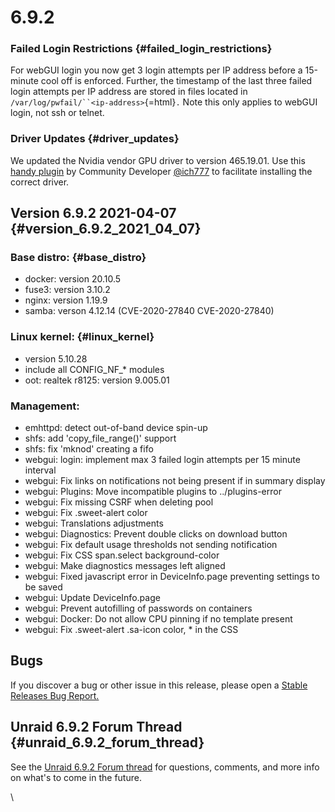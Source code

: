 # 6.9.2

### **Failed Login Restrictions** {#failed_login_restrictions}

For webGUI login you now get 3 login attempts per IP address before a
15-minute cool off is enforced. Further, the timestamp of the last three
failed login attempts per IP address are stored in files located in
`/var/log/pwfail/``<ip-address>`{=html}`.` Note this only applies to
webGUI login, not ssh or telnet.

### **Driver Updates** {#driver_updates}

We updated the Nvidia vendor GPU driver to version 465.19.01. Use this
[handy
plugin](https://raw.githubusercontent.com/ich777/unraid-nvidia-driver/master/nvidia-driver.plg)
by Community Developer
[\@ich777](https://forums.unraid.net/profile/72388-ich777/) to
facilitate installing the correct driver.

## Version 6.9.2 2021-04-07 {#version_6.9.2_2021_04_07}

### Base distro: {#base_distro}

-   docker: version 20.10.5
-   fuse3: version 3.10.2
-   nginx: version 1.19.9
-   samba: verson 4.12.14 (CVE-2020-27840 CVE-2020-27840)

### Linux kernel: {#linux_kernel}

-   version 5.10.28
-   include all CONFIG_NF_\* modules
-   oot: realtek r8125: version 9.005.01

### Management:

-   emhttpd: detect out-of-band device spin-up
-   shfs: add \'copy_file_range()\' support
-   shfs: fix \'mknod\' creating a fifo
-   webgui: login: implement max 3 failed login attempts per 15 minute
    interval
-   webgui: Fix links on notifications not being present if in summary
    display
-   webgui: Plugins: Move incompatible plugins to ../plugins-error
-   webgui: Fix missing CSRF when deleting pool
-   webgui: Fix .sweet-alert color
-   webgui: Translations adjustments
-   webgui: Diagnostics: Prevent double clicks on download button
-   webgui: Fix default usage thresholds not sending notification
-   webgui: Fix CSS span.select background-color
-   webgui: Make diagnostics messages left aligned
-   webgui: Fixed javascript error in DeviceInfo.page preventing
    settings to be saved
-   webgui: Update DeviceInfo.page
-   webgui: Prevent autofilling of passwords on containers
-   webgui: Docker: Do not allow CPU pinning if no template present
-   webgui: Fix .sweet-alert .sa-icon color, \* in the CSS

## **Bugs**

If you discover a bug or other issue in this release, please open a
[Stable Releases Bug
Report.](https://forums.unraid.net/bug-reports/stable-releases/)

## **Unraid 6.9.2 Forum Thread** {#unraid_6.9.2_forum_thread}

See the [Unraid 6.9.2 Forum
thread](https://forums.unraid.net/topic/105350-unraid-os-version-692-available/)
for questions, comments, and more info on what\'s to come in the future.

\